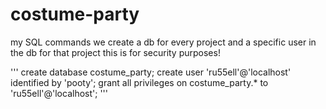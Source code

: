 # costume-party

my SQL commands
we create a db for every project and a specific user in the db for that project
this is for security purposes!

'''
create database costume_party;
create user 'ru55ell'@'localhost' identified by 'pooty';
grant all privileges on costume_party.* to 'ru55ell'@'localhost';
'''